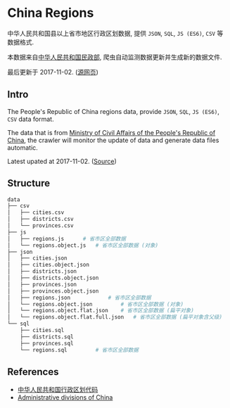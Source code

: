 # China Regions

中华人民共和国县以上省市地区行政区划数据, 提供 `JSON`, `SQL`, `JS (ES6)`, `CSV` 等数据格式.

本数据来自[中华人民共和国民政部][1], 爬虫自动监测数据更新并生成新的数据文件.

最后更新于 2017-11-02. ([源网页][2])

## Intro

The People's Republic of China regions data, provide `JSON`, `SQL`, `JS (ES6)`, `CSV` data format.

The data that is from [Ministry of Civil Affairs of the People's Republic of China][1], the crawler will monitor the update of data and generate data files automatic.

Latest upated at 2017-11-02. ([Source][2])

## Structure
```bash
data
├── csv
│   ├── cities.csv
│   ├── districts.csv
│   └── provinces.csv
├── js
│   ├── regions.js 		# 省市区全部数据
│   └── regions.object.js 	# 省市区全部数据 (对象)
├── json
│   ├── cities.json
│   ├── cities.object.json
│   ├── districts.json
│   ├── districts.object.json
│   ├── provinces.json
│   ├── provinces.object.json
│   ├── regions.json 			# 省市区全部数据
│   └── regions.object.json 		# 省市区全部数据 (对象)
│   └── regions.object.flat.json 	# 省市区全部数据 (扁平对象)
│   └── regions.object.flat.full.json 	# 省市区全部数据 (扁平对象含父级)
└── sql
    ├── cities.sql
    ├── districts.sql
    ├── provinces.sql
    └── regions.sql 		# 省市区全部数据
```

## References

- [中华人民共和国行政区划代码][1]
- [Administrative divisions of China][3]

[1]: http://www.mca.gov.cn/article/sj/tjbz/a/
[2]: http://www.mca.gov.cn/article/sj/tjbz/a/2017/20178/201709251028.html
[3]: https://en.wikipedia.org/wiki/Administrative_divisions_of_China
